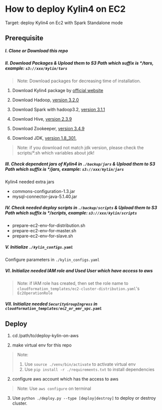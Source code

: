# How to deploy Kylin4 on EC2

Target: deploy Kylin4 on Ec2 with Spark Standalone mode

## Prerequisite

##### I. Clone or Download this repo

##### II. Download Packages & Upload them to S3 Path which suffix is */tars, example: `s3://xxx/kylin/tars`

> Note: Download packages for decreasing time of installation.

1. Download Kylin4 package by [official website](https://kylin.apache.org/download/)

2. Download Hadoop, [version 3.2.0](https://archive.apache.org/dist/hadoop/common/hadoop-3.2.0/hadoop-3.2.0.tar.gz)

3. Download Spark with hadoop3.2, [version 3.1.1](https://archive.apache.org/dist/spark/spark-3.1.1/spark-3.1.1-bin-hadoop3.2.tgz)

4. Download Hive, [version 2.3.9](https://archive.apache.org/dist/hive/hive-2.3.9/apache-hive-2.3.9-bin.tar.gz)

5. Download Zookeeper, [version 3.4.9](https://archive.apache.org/dist/zookeeper/zookeeper-3.4.9/zookeeper-3.4.9.tar.gz)

6. Download JDK, [version 1.8_301](https://www.oracle.com/java/technologies/downloads/#java8),

> Note: if you download not match jdk version, please check the scripts/*.sh which variables about jdk!

##### III. Check dependent jars of Kylin4 in `./backup/jars` & Upload them to S3 Path which suffix is */jars, example: `s3://xxx/kylin/jars`

Kylin4 needed extra jars

- commons-configuration-1.3.jar
- mysql-connector-java-5.1.40.jar

##### IV. Check needed deploy scripts in `./backup/scripts` & Upload them to S3 Path which suffix is */scripts, example: `s3://xxx/kylin/scripts`

- prepare-ec2-env-for-distribution.sh
- prepare-ec2-env-for-master.sh
- prepare-ec2-env-for-slave.sh

##### V. Initialize `./kylin_configs.yaml`

Configure parameters in `./kylin_configs.yaml`

##### VI. Initialize needed IAM role and Used User which have access to aws

> Note: if IAM role has created, then set the role name to `cloudformation_templates/ec2-cluster-distribution.yaml`'s `Ec2OperationRole`

##### VII. Initialize needed `SecurityGroupIngress` in `cloudformation_templates/ec2_or_emr_vpc.yaml`

## Deploy

1. cd /path/to/deploy-kylin-on-aws

2. make virtual env for this repo

> Note: 
>   1. Use `source ./venv/bin/activate` to activate virtual env
>   2. Use `pip install -r ./requirements.txt` to install dependencies

2. configure aws account which has the access to aws

> Note: Use `aws configure` on terminal

3. Use `python ./deploy.py --type [deploy|destroy]` to deploy or destroy cluster.
